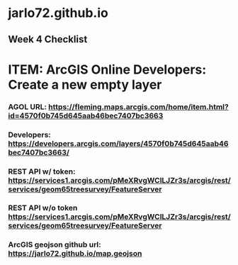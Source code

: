# jarlo72.github.io

## Week 4 Checklist
# ITEM: ArcGIS Online Developers: Create a new empty layer
### AGOL URL: https://fleming.maps.arcgis.com/home/item.html?id=4570f0b745d645aab46bec7407bc3663
### Developers: https://developers.arcgis.com/layers/4570f0b745d645aab46bec7407bc3663/
### REST API w/ token: https://services1.arcgis.com/pMeXRvgWClLJZr3s/arcgis/rest/services/geom65treesurvey/FeatureServer

### REST API w/o token https://services1.arcgis.com/pMeXRvgWClLJZr3s/arcgis/rest/services/geom65treesurvey/FeatureServer

### ArcGIS geojson github url: https://jarlo72.github.io/map.geojson

